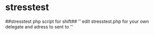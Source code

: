 # stresstest
##stresstest php script for shift##
''
edit stresstest.php for your own delegate and adress to sent to
''
